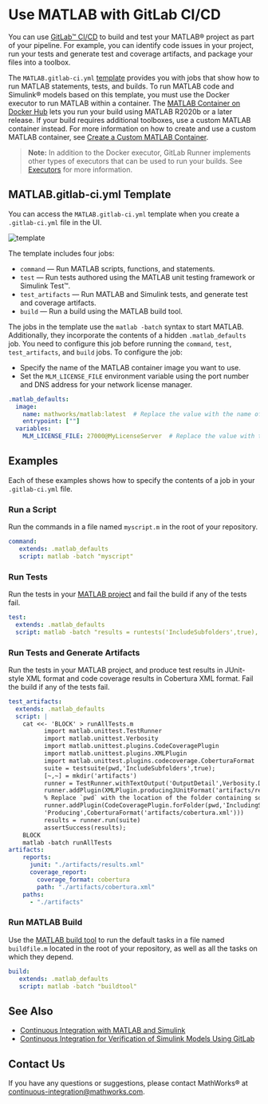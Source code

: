 # Use MATLAB with GitLab CI/CD
You can use [GitLab&trade; CI/CD](https://docs.gitlab.com/ee/ci/index.html) to build and test your MATLAB&reg; project as part of your pipeline. For example, you can identify code issues in your project, run your tests and generate test and coverage artifacts, and package your files into a toolbox.

The `MATLAB.gitlab-ci.yml` [template](https://gitlab.com/gitlab-org/gitlab/-/blob/master/lib/gitlab/ci/templates/MATLAB.gitlab-ci.yml) provides you with jobs that show how to run MATLAB statements, tests, and builds. To run MATLAB code and Simulink&reg; models based on this template, you must use the Docker executor to run MATLAB within a container. The [MATLAB Container on Docker Hub](https://www.mathworks.com/help/cloudcenter/ug/matlab-container-on-docker-hub.html) lets you run your build using MATLAB R2020b or a later release. If your build requires additional toolboxes, use a custom MATLAB container instead. For more information on how to create and use a custom MATLAB container, see [Create a Custom MATLAB Container](https://www.mathworks.com/help/cloudcenter/ug/create-a-custom-matlab-container.html).

>**Note:** In addition to the Docker executor, GitLab Runner implements other types of executors that can be used to run your builds. See [Executors](https://docs.gitlab.com/runner/executors/) for more information.

## MATLAB.gitlab-ci.yml Template
You can access the `MATLAB.gitlab-ci.yml` template when you create a `.gitlab-ci.yml` file in the UI.

![template](https://user-images.githubusercontent.com/48831250/166474348-2e106005-23eb-4d62-a0ba-3387bbfcb20a.png)

The template includes four jobs:

* `command` — Run MATLAB scripts, functions, and statements.                
* `test` — Run tests authored using the MATLAB unit testing framework or Simulink Test&trade;.
* `test_artifacts` — Run MATLAB and Simulink tests, and generate test and coverage artifacts.
* `build` — Run a build using the MATLAB build tool.

The jobs in the template use the `matlab -batch` syntax to start MATLAB. Additionally, they incorporate the contents of a hidden `.matlab_defaults` job. You need to configure this job before running the `command`, `test`, `test_artifacts`, and `build` jobs. To configure the job:

* Specify the name of the MATLAB container image you want to use.
* Set the `MLM_LICENSE_FILE` environment variable using the port number and DNS address for your network license manager.

```yaml
.matlab_defaults:
  image:
    name: mathworks/matlab:latest  # Replace the value with the name of the MATLAB container image you want to use
    entrypoint: [""]
  variables:
    MLM_LICENSE_FILE: 27000@MyLicenseServer  # Replace the value with the port number and DNS address for your network license manager

```

## Examples
Each of these examples shows how to specify the contents of a job in your `.gitlab-ci.yml` file.

### Run a Script
Run the commands in a file named `myscript.m` in the root of your repository.

```yaml
command:
   extends: .matlab_defaults
   script: matlab -batch "myscript"
```
### Run Tests
Run the tests in your [MATLAB project](https://www.mathworks.com/help/matlab/projects.html) and fail the build if any of the tests fail.

```yaml
test:
  extends: .matlab_defaults
  script: matlab -batch "results = runtests('IncludeSubfolders',true), assertSuccess(results);"
```
### Run Tests and Generate Artifacts
Run the tests in your MATLAB project, and produce test results in JUnit-style XML format and code coverage results in Cobertura XML format. Fail the build if any of the tests fail.

```yaml
test_artifacts:
  extends: .matlab_defaults
  script: |
    cat <<- 'BLOCK' > runAllTests.m
          import matlab.unittest.TestRunner
          import matlab.unittest.Verbosity
          import matlab.unittest.plugins.CodeCoveragePlugin
          import matlab.unittest.plugins.XMLPlugin
          import matlab.unittest.plugins.codecoverage.CoberturaFormat
          suite = testsuite(pwd,'IncludeSubfolders',true);
          [~,~] = mkdir('artifacts')
          runner = TestRunner.withTextOutput('OutputDetail',Verbosity.Detailed);
          runner.addPlugin(XMLPlugin.producingJUnitFormat('artifacts/results.xml'))
          % Replace `pwd` with the location of the folder containing source code
          runner.addPlugin(CodeCoveragePlugin.forFolder(pwd,'IncludingSubfolders',true, ...
          'Producing',CoberturaFormat('artifacts/cobertura.xml')))
          results = runner.run(suite)
          assertSuccess(results);
    BLOCK
    matlab -batch runAllTests
artifacts:
    reports:
      junit: "./artifacts/results.xml"
      coverage_report:
        coverage_format: cobertura
        path: "./artifacts/cobertura.xml"
    paths:
      - "./artifacts"
```

### Run MATLAB Build
Use the [MATLAB build tool](https://www.mathworks.com/help/matlab/matlab_prog/overview-of-matlab-build-tool.html) to run the default tasks in a file named `buildfile.m` located in the root of your repository, as well as all the tasks on which they depend. 

```yaml
build:
   extends: .matlab_defaults
   script: matlab -batch "buildtool"
```

## See Also
- [Continuous Integration with MATLAB and Simulink](https://www.mathworks.com/solutions/continuous-integration.html)
- [Continuous Integration for Verification of Simulink Models Using GitLab](https://www.mathworks.com/company/newsletters/articles/continuous-integration-for-verification-of-simulink-models-using-gitlab.html)

## Contact Us
If you have any questions or suggestions, please contact MathWorks&reg; at [continuous-integration@mathworks.com](mailto:continuous-integration@mathworks.com).
